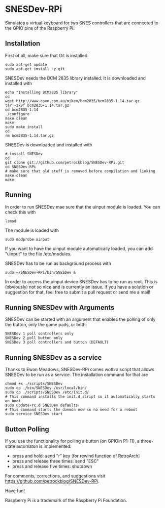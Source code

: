 SNESDev-RPi
===========

Simulates a virtual keyboard for two SNES controllers that are connected to the GPIO pins of the Raspberry Pi.

Installation
------------

First of all, make sure that Git is installed:

```shell
sudo apt-get update
sudo apt-get install -y git
```

SNESDev needs the BCM 2835 library installed. It is downloaded and installed with

```shell
echo "Installing BCM2835 library"
cd
wget http://www.open.com.au/mikem/bcm2835/bcm2835-1.14.tar.gz
tar -zxvf bcm2835-1.14.tar.gz
cd bcm2835-1.14
./configure
make clean
make
sudo make install
cd
rm bcm2835-1.14.tar.gz
```

SNESDev is downloaded and installed with

```shell
# install SNESDev
cd
git clone git://github.com/petrockblog/SNESDev-RPi.git
cd SNESDev-RPi
# make sure that old stuff is removed before compilation and linking
make clean
make
```

Running
-------

In order to run SNESDev mae sure that the uinput module is loaded. You can check this with

```shell
lsmod
```

The module is loaded with

```shell
sudo modprobe uinput
```

If you want to have the uinput module automatically loaded, you can add "uinput" to the file 
/etc/modules.

SNESDev has to be run as background process with

```shell
sudo ~/SNESDev-RPi/bin/SNESDev &
```

In order to access the uinput device SNESDev has to be run as root. This is (obviously) not so nice and is currently an issue. If you have a solution or suggestion for that, feel free to submit a pull request or send me a mail!

Running SNESDev with Arguments
------------------------------

SNESDev can be started with an argument that enables the polling of only the button, only the game pads, or both:

```shell
SNESDev 1 poll controllers only
SNESDev 2 poll button only
SNESDev 3 poll controllers and button (DEFAULT)
```


Running SNESDev as a service
----------------------------

Thanks to Ewan Meadows, SNESDev-RPi comes woth a script that allows SNESDev to be run as a service. The installation command for that are

```shell
chmod +x ./scripts/SNESDev
sudo cp ./bin/SNESDev /usr/local/bin/
sudo cp ./scripts/SNESDev /etc/init.d/
# This command installs the init.d script so it automatically starts on boot
sudo update-rc.d SNESDev defaults
# This command starts the daemon now so no need for a reboot
sudo service SNESDev start
```

Button Polling
--------------

If you use the functionality for polling a button (on GPIOin P1-11), a three-state automaton is implemented:
 
- press and hold: send "r" key (for rewind function of RetroArch)
- press and release three times: send "ESC"
- press and release five times: shutdown

For comments, corrections, and suggestions visit https://github.com/petrockblog/SNESDev-RPi.

Have fun!


Raspberry Pi is a trademark of the Raspberry Pi Foundation.
